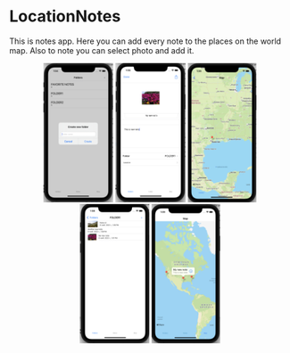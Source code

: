 # LocationNotes

This is notes app. Here you can add every note to the places on the world map. Also to note you can select photo and add it. 
<p align="center">
  <img src="https://github.com/bustamax/Images/blob/main/LocationNotes/locNotes.png" height="250" title="hover text">
  <img src="https://github.com/bustamax/Images/blob/main/LocationNotes/locNotes2.png" height="250" alt="accessibility text">
   <img src="https://github.com/bustamax/Images/blob/main/LocationNotes/locNotes3.png" height="250" alt="accessibility text">
   <img src="https://github.com/bustamax/Images/blob/main/LocationNotes/locNotes4.png" height="250" alt="accessibility text">
   <img src="https://github.com/bustamax/Images/blob/main/LocationNotes/locNotes5.png" height="250" alt="accessibility text">
</p>

